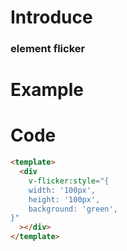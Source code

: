 # Introduce

### element flicker

# Example

<div v-flicker :style="{
    width: '100px',
    height: '100px',
    background: 'green',
}"></div>

# Code

```html
<template>
  <div
    v-flicker:style="{
    width: '100px',
    height: '100px',
    background: 'green',
}"
  ></div>
</template>
```
